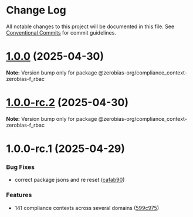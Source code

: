 # Change Log

All notable changes to this project will be documented in this file.
See [Conventional Commits](https://conventionalcommits.org) for commit guidelines.

# [1.0.0](https://github.com/zerobias-org/compliance_context/compare/@zerobias-org/compliance_context-zerobias-f_rbac@1.0.0-rc.2...@zerobias-org/compliance_context-zerobias-f_rbac@1.0.0) (2025-04-30)

**Note:** Version bump only for package @zerobias-org/compliance_context-zerobias-f_rbac





# [1.0.0-rc.2](https://github.com/zerobias-org/compliance_context/compare/@zerobias-org/compliance_context-zerobias-f_rbac@1.0.0-rc.1...@zerobias-org/compliance_context-zerobias-f_rbac@1.0.0-rc.2) (2025-04-30)

**Note:** Version bump only for package @zerobias-org/compliance_context-zerobias-f_rbac





# 1.0.0-rc.1 (2025-04-29)


### Bug Fixes

* correct package jsons and re reset ([cafab90](https://github.com/zerobias-org/compliance_context/commit/cafab90b3771e45ffeefa4ea2dca415266baa99f))


### Features

* 141 compliance contexts across several domains ([599c975](https://github.com/zerobias-org/compliance_context/commit/599c975fcf3da5bbfffe4113c7f5f793e5231e68))
